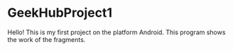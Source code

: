 GeekHubProject1
===============
Hello! 
This is my first project on the platform Android.
This program shows the work of the fragments.
